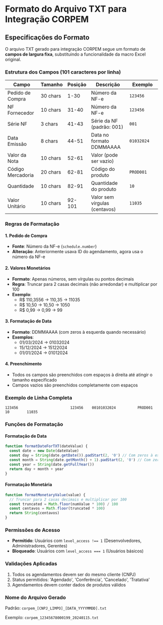 # Formato do Arquivo TXT para Integração CORPEM

## Especificações do Formato

O arquivo TXT gerado para integração CORPEM segue um formato de **campos de largura fixa**, substituindo a funcionalidade da macro Excel original.

### Estrutura dos Campos (101 caracteres por linha)

| Campo | Tamanho | Posição | Descrição | Exemplo |
|-------|---------|---------|-----------|---------|
| Pedido de Compra | 30 chars | 1-30 | Número da NF-e | `123456                        ` |
| NF Fornecedor | 10 chars | 31-40 | Número da NF-e | `123456    ` |
| Série NF | 3 chars | 41-43 | Série da NF (padrão: 001) | `001` |
| Data Emissão | 8 chars | 44-51 | Data no formato DDMMAAAA | `01032024` |
| Valor da Nota | 10 chars | 52-61 | Valor (pode ser vazio) | `          ` |
| Código Mercadoria | 20 chars | 62-81 | Código do produto | `PROD001             ` |
| Quantidade | 10 chars | 82-91 | Quantidade do produto | `10        ` |
| Valor Unitário | 10 chars | 92-101 | Valor sem vírgulas (centavos) | `11035     ` |

### Regras de Formatação

#### 1. Pedido de Compra
- **Fonte**: Número da NF-e (`schedule.number`)
- **Alteração**: Anteriormente usava ID do agendamento, agora usa o número da NF-e

#### 2. Valores Monetários
- **Formato**: Apenas números, sem vírgulas ou pontos decimais
- **Regra**: Truncar para 2 casas decimais (não arredondar) e multiplicar por 100
- **Exemplo**: 
  - R$ 110,3556 → 110,35 → 11035
  - R$ 10,50 → 10,50 → 1050
  - R$ 0,99 → 0,99 → 99

#### 3. Formatação de Data
- **Formato**: DDMMAAAA (com zeros à esquerda quando necessário)
- **Exemplos**:
  - 01/03/2024 → 01032024
  - 15/12/2024 → 15122024  
  - 01/01/2024 → 01012024

#### 4. Preenchimento
- Todos os campos são preenchidos com espaços à direita até atingir o tamanho especificado
- Campos vazios são preenchidos completamente com espaços

### Exemplo de Linha Completa
```
123456                        123456    00101032024          PROD001             10        11035     
```

### Funções de Formatação

#### Formatação de Data
```javascript
function formatDateForTXT(dateValue) {
  const date = new Date(dateValue)
  const day = String(date.getDate()).padStart(2, '0') // Com zeros à esquerda
  const month = String(date.getMonth() + 1).padStart(2, '0') // Com zeros à esquerda
  const year = String(date.getFullYear())
  return day + month + year
}
```

#### Formatação Monetária
```javascript
function formatMonetaryValue(value) {
  // Truncar para 2 casas decimais e multiplicar por 100
  const truncated = Math.floor(numValue * 100) / 100
  const centavos = Math.floor(truncated * 100)
  return String(centavos)
}
```

### Permissões de Acesso

- **Permitido**: Usuários com `level_access !== 1` (Desenvolvedores, Administradores, Gerentes)
- **Bloqueado**: Usuários com `level_access === 1` (Usuários básicos)

### Validações Aplicadas

1. Todos os agendamentos devem ser do mesmo cliente (CNPJ)
2. Status permitidos: 'Agendado', 'Conferência', 'Cancelado', 'Tratativa'
3. Agendamentos devem conter dados de produtos válidos

### Nome do Arquivo Gerado

Padrão: `corpem_[CNPJ_LIMPO]_[DATA_YYYYMMDD].txt`

Exemplo: `corpem_12345678000199_20240115.txt`